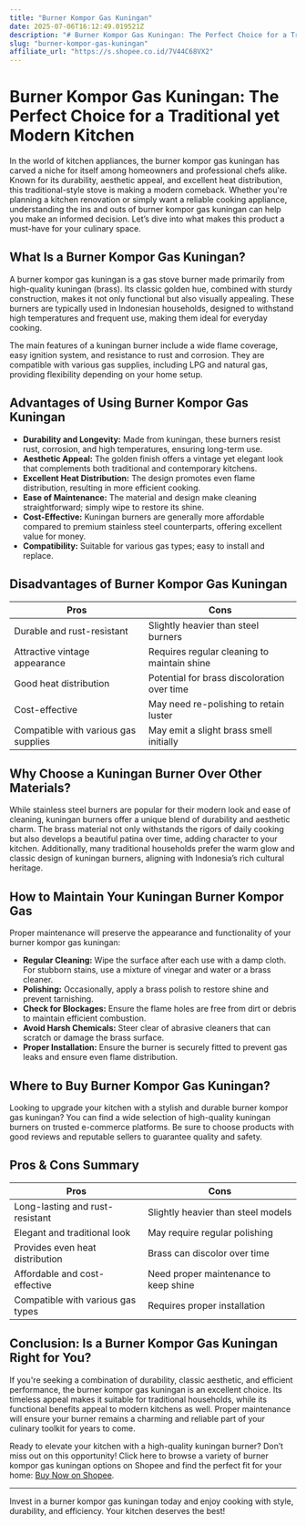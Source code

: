 ```yaml
---
title: "Burner Kompor Gas Kuningan"
date: 2025-07-06T16:12:49.019521Z
description: "# Burner Kompor Gas Kuningan: The Perfect Choice for a Traditional yet Modern Kitchen..."
slug: "burner-kompor-gas-kuningan"
affiliate_url: "https://s.shopee.co.id/7V44C68VX2"
---
```

# Burner Kompor Gas Kuningan: The Perfect Choice for a Traditional yet Modern Kitchen

In the world of kitchen appliances, the burner kompor gas kuningan has carved a niche for itself among homeowners and professional chefs alike. Known for its durability, aesthetic appeal, and excellent heat distribution, this traditional-style stove is making a modern comeback. Whether you're planning a kitchen renovation or simply want a reliable cooking appliance, understanding the ins and outs of burner kompor gas kuningan can help you make an informed decision. Let’s dive into what makes this product a must-have for your culinary space.

## What Is a Burner Kompor Gas Kuningan?

A burner kompor gas kuningan is a gas stove burner made primarily from high-quality kuningan (brass). Its classic golden hue, combined with sturdy construction, makes it not only functional but also visually appealing. These burners are typically used in Indonesian households, designed to withstand high temperatures and frequent use, making them ideal for everyday cooking.

The main features of a kuningan burner include a wide flame coverage, easy ignition system, and resistance to rust and corrosion. They are compatible with various gas supplies, including LPG and natural gas, providing flexibility depending on your home setup.

## Advantages of Using Burner Kompor Gas Kuningan

- **Durability and Longevity:** Made from kuningan, these burners resist rust, corrosion, and high temperatures, ensuring long-term use.
- **Aesthetic Appeal:** The golden finish offers a vintage yet elegant look that complements both traditional and contemporary kitchens.
- **Excellent Heat Distribution:** The design promotes even flame distribution, resulting in more efficient cooking.
- **Ease of Maintenance:** The material and design make cleaning straightforward; simply wipe to restore its shine.
- **Cost-Effective:** Kuningan burners are generally more affordable compared to premium stainless steel counterparts, offering excellent value for money.
- **Compatibility:** Suitable for various gas types; easy to install and replace.

## Disadvantages of Burner Kompor Gas Kuningan

| **Pros** | **Cons** |
| -------- | ----------- |
| Durable and rust-resistant | Slightly heavier than steel burners |
| Attractive vintage appearance | Requires regular cleaning to maintain shine |
| Good heat distribution | Potential for brass discoloration over time |
| Cost-effective | May need re-polishing to retain luster |
| Compatible with various gas supplies | May emit a slight brass smell initially |

## Why Choose a Kuningan Burner Over Other Materials?

While stainless steel burners are popular for their modern look and ease of cleaning, kuningan burners offer a unique blend of durability and aesthetic charm. The brass material not only withstands the rigors of daily cooking but also develops a beautiful patina over time, adding character to your kitchen. Additionally, many traditional households prefer the warm glow and classic design of kuningan burners, aligning with Indonesia’s rich cultural heritage.

## How to Maintain Your Kuningan Burner Kompor Gas

Proper maintenance will preserve the appearance and functionality of your burner kompor gas kuningan:

- **Regular Cleaning:** Wipe the surface after each use with a damp cloth. For stubborn stains, use a mixture of vinegar and water or a brass cleaner.
- **Polishing:** Occasionally, apply a brass polish to restore shine and prevent tarnishing.
- **Check for Blockages:** Ensure the flame holes are free from dirt or debris to maintain efficient combustion.
- **Avoid Harsh Chemicals:** Steer clear of abrasive cleaners that can scratch or damage the brass surface.
- **Proper Installation:** Ensure the burner is securely fitted to prevent gas leaks and ensure even flame distribution.

## Where to Buy Burner Kompor Gas Kuningan?

Looking to upgrade your kitchen with a stylish and durable burner kompor gas kuningan? You can find a wide selection of high-quality kuningan burners on trusted e-commerce platforms. Be sure to choose products with good reviews and reputable sellers to guarantee quality and safety.

## Pros & Cons Summary

| **Pros** | **Cons** |
| --- | --- |
| Long-lasting and rust-resistant | Slightly heavier than steel models |
| Elegant and traditional look | May require regular polishing |
| Provides even heat distribution | Brass can discolor over time |
| Affordable and cost-effective | Need proper maintenance to keep shine |
| Compatible with various gas types | Requires proper installation |

## Conclusion: Is a Burner Kompor Gas Kuningan Right for You?

If you're seeking a combination of durability, classic aesthetic, and efficient performance, the burner kompor gas kuningan is an excellent choice. Its timeless appeal makes it suitable for traditional households, while its functional benefits appeal to modern kitchens as well. Proper maintenance will ensure your burner remains a charming and reliable part of your culinary toolkit for years to come.

Ready to elevate your kitchen with a high-quality kuningan burner? Don’t miss out on this opportunity! Click here to browse a variety of burner kompor gas kuningan options on Shopee and find the perfect fit for your home: [Buy Now on Shopee](https://s.shopee.co.id/7V44C68VX2).

---

Invest in a burner kompor gas kuningan today and enjoy cooking with style, durability, and efficiency. Your kitchen deserves the best!